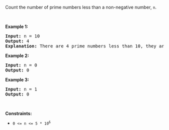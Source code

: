 Count the number of prime numbers less than a non-negative number, `` n ``.

&nbsp;

__Example 1:__

<pre>
<strong>Input:</strong> n = 10
<strong>Output:</strong> 4
<strong>Explanation:</strong> There are 4 prime numbers less than 10, they are 2, 3, 5, 7.
</pre>

__Example 2:__

<pre>
<strong>Input:</strong> n = 0
<strong>Output:</strong> 0
</pre>

__Example 3:__

<pre>
<strong>Input:</strong> n = 1
<strong>Output:</strong> 0
</pre>

&nbsp;

__Constraints:__

*   <code>0 &lt;= n &lt;= 5 * 10<sup>6</sup></code>